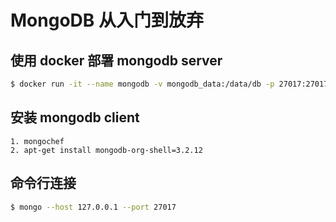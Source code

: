 # MongoDB 从入门到放弃

## 使用 docker 部署 mongodb server

```sh
$ docker run -it --name mongodb -v mongodb_data:/data/db -p 27017:27017 -d mongo
```

## 安装 mongodb client

```
1. mongochef
2. apt-get install mongodb-org-shell=3.2.12
```

## 命令行连接

```sh
$ mongo --host 127.0.0.1 --port 27017
```
